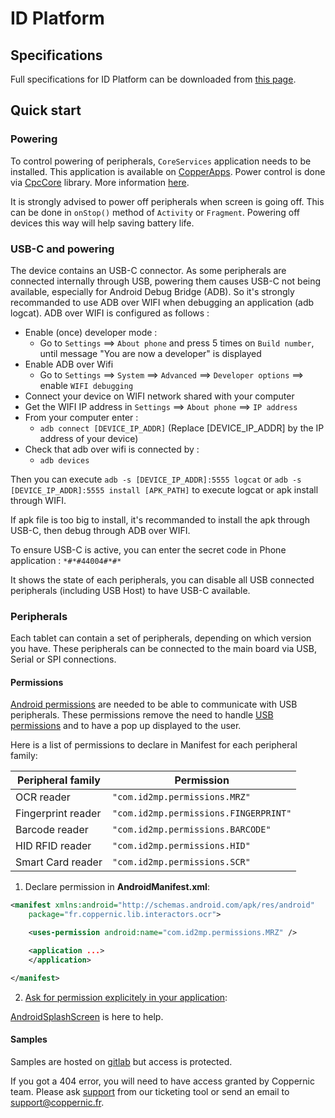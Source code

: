 ID Platform
===========

Specifications
--------------

Full specifications for ID Platform can be downloaded from [this page](https://www.coppernic.fr/en/documentations/).

Quick start
-----------

### Powering

To control powering of peripherals, `CoreServices` application needs to be installed.
This application is available on [CopperApps](/start/copperapps.md).
Power control is done via [CpcCore](/sdk/core/core.md) library.
More information [here](/sdk/core/power.md).

It is strongly advised to power off peripherals when screen is going off. This can be done
in `onStop()` method of `Activity` or `Fragment`. Powering off devices this way
will help saving battery life.

### USB-C and powering

The device contains an USB-C connector. As some peripherals are connected internally through USB, powering them causes USB-C not being available, especially for Android Debug Bridge (ADB).
So it's strongly recommanded to use ADB over WIFI when debugging an application (adb logcat).
ADB over WIFI is configured as follows :
- Enable (once) developer mode :
	- Go to `Settings` ==> `About phone` and press 5 times on `Build number`, until message "You are now a developer" is displayed
- Enable ADB over Wifi
	- Go to `Settings` ==> `System` ==> `Advanced` ==> `Developer options` ==> enable `WIFI debugging`
- Connect your device on WIFI network shared with your computer
- Get the WIFI IP address in `Settings` ==> `About phone` ==> `IP address`
- From your computer enter :
	- `adb connect [DEVICE_IP_ADDR]` (Replace [DEVICE_IP_ADDR] by the IP address of your device)
- Check that adb over wifi is connected by :
	- `adb devices`

Then you can execute `adb -s [DEVICE_IP_ADDR]:5555 logcat` or `adb -s [DEVICE_IP_ADDR]:5555 install [APK_PATH]` to execute logcat or apk install through WIFI.

If apk file is too big to install, it's recommanded to install the apk through USB-C, then debug through ADB over WIFI.

To ensure USB-C is active, you can enter the secret code in Phone application : `*#*#44004#*#*`

It shows the state of each peripherals, you can disable all USB connected peripherals (including USB Host) to have USB-C available.



### Peripherals

Each tablet can contain a set of peripherals, depending on which version you have. These peripherals can be connected to the main board via USB, Serial or SPI connections.



#### Permissions

[Android permissions](https://developer.android.com/guide/topics/permissions/overview) are needed to be able to communicate with USB peripherals.
These permissions remove the need to handle [USB permissions](https://developer.android.com/guide/topics/connectivity/usb/host) and to have a pop up displayed to the user.

Here is a list of permissions to declare in Manifest for each peripheral family:

| Peripheral family | Permission |
| ----------------- | ---------- |
| OCR reader | `"com.id2mp.permissions.MRZ"` |
| Fingerprint reader | `"com.id2mp.permissions.FINGERPRINT"` |
| Barcode reader | `"com.id2mp.permissions.BARCODE"` |
| HID RFID reader | `"com.id2mp.permissions.HID"` |
| Smart Card reader | `"com.id2mp.permissions.SCR"` |

1. Declare permission in **AndroidManifest.xml**:

```xml
<manifest xmlns:android="http://schemas.android.com/apk/res/android"
    package="fr.coppernic.lib.interactors.ocr">

    <uses-permission android:name="com.id2mp.permissions.MRZ" />

    <application ...>
    </application>

</manifest>
```

2. [Ask for permission explicitely in your application](https://developer.android.com/training/permissions/requesting#perm-check):

[AndroidSplashScreen](https://github.com/Coppernic/AndroidSplashScreen) is here to help.

#### Samples

Samples are hosted on [gitlab](https://gitlab.com/Coppernic/idplatform/) but access is protected.

If you got a 404 error, you will need to have access granted by Coppernic team. Please ask [support](https://support.coppernic.fr/index.php) from our ticketing tool or send an email to [support@coppernic.fr](mailto://support@coppernic.fr).
